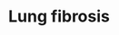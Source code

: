 ---
annotations:
- type: Disease Ontology
  value: pulmonary fibrosis
- type: Pathway Ontology
  value: respiratory system disease pathway
- type: Pathway Ontology
  value: carbon nanotube response pathway
authors:
- Fehrhart
- Penny
- Lindarieswijk
- Khanspers
- MaintBot
- Jmelius
- Egonw
- Mkutmon
communities:
- AOP
description: Lung fibrosis pathway linked to events (molecular initiating event, key
  events and associative events) in a putative Adverse Outcome Pathway for lung fibrosis.   Proteins
  on this pathway have targeted assays available via the [https://assays.cancer.gov/available_assays?wp_id=WP3624
  CPTAC Assay Portal]
last-edited: 2021-05-27
organisms:
- Homo sapiens
redirect_from:
- /index.php/Pathway:WP3624
- /instance/WP3624
schema-jsonld:
- '@context': https://schema.org/
  '@id': https://wikipathways.github.io/pathways/WP3624.html
  '@type': Dataset
  creator:
    '@type': Organization
    name: WikiPathways
  description: Lung fibrosis pathway linked to events (molecular initiating event,
    key events and associative events) in a putative Adverse Outcome Pathway for lung
    fibrosis.   Proteins on this pathway have targeted assays available via the [https://assays.cancer.gov/available_assays?wp_id=WP3624
    CPTAC Assay Portal]
  keywords:
  - FGF2
  - PDGFA
  - CCL2
  - TERT
  - GREM1
  - SERPINA1
  - MT2A
  - Chemokine signaling
  - TGFB1
  - NFE2L2
  - EGF
  - CCL5
  - IL12B
  - NADPH
  - IGF1
  - HGF
  - TNF
  - CEBPB
  - Differentiation
  - signaling
  - Collagen producton
  - MMP2
  - SMAD7
  - FGF1
  - MAPK
  - and inflammatory
  - RTEL1
  - TERC
  - SPP1
  - DSP
  - ROS
  - IL13
  - CXCL8
  - production
  - MECP2
  - CCL11
  - IL1B
  - CYSLTR2
  - CCL3
  - ELN
  - CCR3
  - activation
  - MUC5B
  - PDGFB
  - MMP9
  - NF-KB
  - CCL4
  - CALCA
  - Coagulation disturbances
  - fibre assembly
  - OBFC1
  - Toll-like receptor
  - TGFA
  - Inflammation
  - FGF7
  - SFTPA2
  - CSF2
  - PTX3
  - CCR2
  - DPP9
  - IL4
  - NRF2
  - Chondrocyte
  - TGF beta
  - SFTPA1
  - oxidase
  - IL5
  - CMA1
  - p38 MAPK
  - Matrix
  - Pathway
  - metalloproteinases
  - Apoptosis
  - Cytokines
  - Stress
  - differentiation
  - EDN1
  - response
  - Oxidative Stress
  - Inflammasome
  - PLAU
  - CTGF
  - BMP7
  - HMOX1
  - CSF3
  - ATP11A
  - SFTPC
  - SKIL
  - IL6
  - CXCL2
  - TIMP1
  - ELMOD2
  - PARN
  - FAM13A
  license: CC0
  name: Lung fibrosis
seo: CreativeWork
title: Lung fibrosis
wpid: WP3624
---